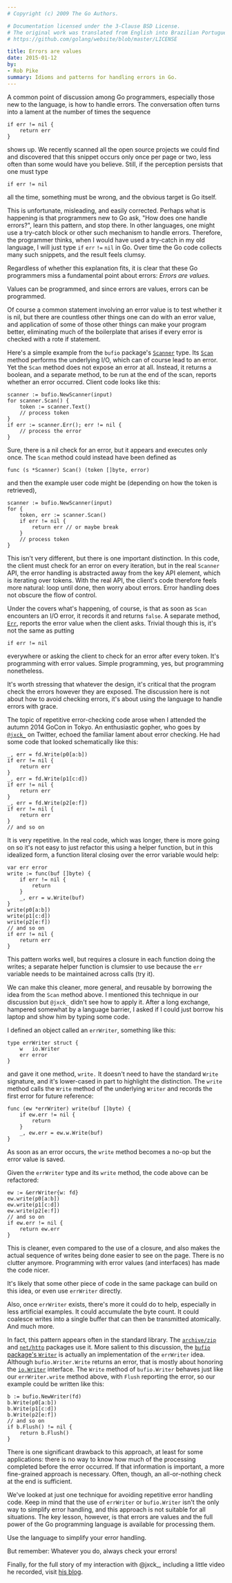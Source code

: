 ```yaml
---
# Copyright (c) 2009 The Go Authors.

# Documentation licensed under the 3-Clause BSD License.
# The original work was translated from English into Brazilian Portuguese.
# https://github.com/golang/website/blob/master/LICENSE

title: Errors are values
date: 2015-01-12
by:
- Rob Pike
summary: Idioms and patterns for handling errors in Go.
---
```



A common point of discussion among Go programmers,
especially those new to the language, is how to handle errors.
The conversation often turns into a lament at the number of times the sequence

	if err != nil {
		return err
	}

shows up.
We recently scanned all the open source projects we could find and
discovered that this snippet occurs only once per page or two,
less often than some would have you believe.
Still, if the perception persists that one must type

	if err != nil

all the time, something must be wrong, and the obvious target is Go itself.

This is unfortunate, misleading, and easily corrected.
Perhaps what is happening is that programmers new to Go ask,
"How does one handle errors?", learn this pattern, and stop there.
In other languages, one might use a try-catch block or other such mechanism to handle errors.
Therefore, the programmer thinks, when I would have used a try-catch
in my old language, I will just type `if` `err` `!=` `nil` in Go.
Over time the Go code collects many such snippets, and the result feels clumsy.

Regardless of whether this explanation fits,
it is clear that these Go programmers miss a fundamental point about errors:
_Errors are values._

Values can be programmed, and since errors are values, errors can be programmed.

Of course a common statement involving an error value is to test whether it is nil,
but there are countless other things one can do with an error value,
and application of some of those other things can make your program better,
eliminating much of the boilerplate that arises if every error is checked with a rote if statement.

Here's a simple example from the `bufio` package's
[`Scanner`](/pkg/bufio/#Scanner) type.
Its [`Scan`](/pkg/bufio/#Scanner.Scan) method performs the underlying I/O,
which can of course lead to an error.
Yet the `Scan` method does not expose an error at all.
Instead, it returns a boolean, and a separate method, to be run at the end of the scan,
reports whether an error occurred.
Client code looks like this:

	scanner := bufio.NewScanner(input)
	for scanner.Scan() {
		token := scanner.Text()
		// process token
	}
	if err := scanner.Err(); err != nil {
		// process the error
	}

Sure, there is a nil check for an error, but it appears and executes only once.
The `Scan` method could instead have been defined as

	func (s *Scanner) Scan() (token []byte, error)

and then the example user code might be (depending on how the token is retrieved),

	scanner := bufio.NewScanner(input)
	for {
		token, err := scanner.Scan()
		if err != nil {
			return err // or maybe break
		}
		// process token
	}

This isn't very different, but there is one important distinction.
In this code, the client must check for an error on every iteration,
but in the real `Scanner` API, the error handling is abstracted away from the key API element,
which is iterating over tokens.
With the real API, the client's code therefore feels more natural:
loop until done, then worry about errors.
Error handling does not obscure the flow of control.

Under the covers what's happening, of course,
is that as soon as `Scan` encounters an I/O error, it records it and returns `false`.
A separate method, [`Err`](/pkg/bufio/#Scanner.Err),
reports the error value when the client asks.
Trivial though this is, it's not the same as putting

	if err != nil

everywhere or asking the client to check for an error after every token.
It's programming with error values.
Simple programming, yes, but programming nonetheless.

It's worth stressing that whatever the design,
it's critical that the program check the errors however they are exposed.
The discussion here is not about how to avoid checking errors,
it's about using the language to handle errors with grace.

The topic of repetitive error-checking code arose when I attended the autumn 2014 GoCon in Tokyo.
An enthusiastic gopher, who goes by [`@jxck_`](https://twitter.com/jxck_) on Twitter,
echoed the familiar lament about error checking.
He had some code that looked schematically like this:

	_, err = fd.Write(p0[a:b])
	if err != nil {
		return err
	}
	_, err = fd.Write(p1[c:d])
	if err != nil {
		return err
	}
	_, err = fd.Write(p2[e:f])
	if err != nil {
		return err
	}
	// and so on

It is very repetitive.
In the real code, which was longer,
there is more going on so it's not easy to just refactor this using a helper function,
but in this idealized form, a function literal closing over the error variable would help:

	var err error
	write := func(buf []byte) {
		if err != nil {
			return
		}
		_, err = w.Write(buf)
	}
	write(p0[a:b])
	write(p1[c:d])
	write(p2[e:f])
	// and so on
	if err != nil {
		return err
	}

This pattern works well, but requires a closure in each function doing the writes;
a separate helper function is clumsier to use because the `err` variable
needs to be maintained across calls (try it).

We can make this cleaner, more general, and reusable by borrowing the idea from the
`Scan` method above.
I mentioned this technique in our discussion but `@jxck_` didn't see how to apply it.
After a long exchange, hampered somewhat by a language barrier,
I asked if I could just borrow his laptop and show him by typing some code.

I defined an object called an `errWriter`, something like this:

	type errWriter struct {
		w   io.Writer
		err error
	}

and gave it one method, `write.`
It doesn't need to have the standard `Write` signature,
and it's lower-cased in part to highlight the distinction.
The `write` method calls the `Write` method of the underlying `Writer`
and records the first error for future reference:

	func (ew *errWriter) write(buf []byte) {
		if ew.err != nil {
			return
		}
		_, ew.err = ew.w.Write(buf)
	}

As soon as an error occurs, the `write` method becomes a no-op but the error value is saved.

Given the `errWriter` type and its `write` method, the code above can be refactored:

	ew := &errWriter{w: fd}
	ew.write(p0[a:b])
	ew.write(p1[c:d])
	ew.write(p2[e:f])
	// and so on
	if ew.err != nil {
		return ew.err
	}

This is cleaner, even compared to the use of a closure,
and also makes the actual sequence of writes being done easier to see on the page.
There is no clutter anymore.
Programming with error values (and interfaces) has made the code nicer.

It's likely that some other piece of code in the same package can build on this idea,
or even use `errWriter` directly.

Also, once `errWriter` exists, there's more it could do to help,
especially in less artificial examples.
It could accumulate the byte count.
It could coalesce writes into a single buffer that can then be transmitted atomically.
And much more.

In fact, this pattern appears often in the standard library.
The [`archive/zip`](/pkg/archive/zip/) and
[`net/http`](/pkg/net/http/) packages use it.
More salient to this discussion, the [`bufio` package's `Writer`](/pkg/bufio/)
is actually an implementation of the `errWriter` idea.
Although `bufio.Writer.Write` returns an error,
that is mostly about honoring the [`io.Writer`](/pkg/io/#Writer) interface.
The `Write` method of `bufio.Writer` behaves just like our `errWriter.write`
method above, with `Flush` reporting the error, so our example could be written like this:

	b := bufio.NewWriter(fd)
	b.Write(p0[a:b])
	b.Write(p1[c:d])
	b.Write(p2[e:f])
	// and so on
	if b.Flush() != nil {
		return b.Flush()
	}

There is one significant drawback to this approach, at least for some applications:
there is no way to know how much of the processing completed before the error occurred.
If that information is important, a more fine-grained approach is necessary.
Often, though, an all-or-nothing check at the end is sufficient.

We've looked at just one technique for avoiding repetitive error handling code.
Keep in mind that the use of `errWriter` or `bufio.Writer` isn't the only way to simplify error handling,
and this approach is not suitable for all situations.
The key lesson, however, is that errors are values and the full power of
the Go programming language is available for processing them.

Use the language to simplify your error handling.

But remember: Whatever you do, always check your errors!

Finally, for the full story of my interaction with @jxck\_, including a little video he recorded,
visit [his blog](http://jxck.hatenablog.com/entry/golang-error-handling-lesson-by-rob-pike).
